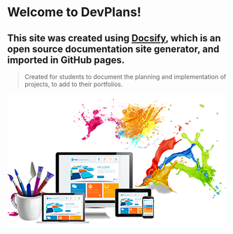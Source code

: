 # Welcome to DevPlans!

## This site was created using  [Docsify](https://docsify.js.org), which is an open source documentation site generator, and imported in GitHub pages. 

> Created for students to document the planning and implementation of projects, to add to their portfolios.

![Welcome to DevPlans](./images/cover.jpg)

